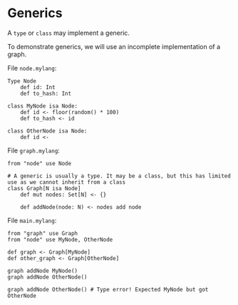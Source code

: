 # Generics

A `type` or `class` may implement a generic.

To demonstrate generics, we will use an incomplete implementation of a graph.

File `node.mylang`:

    Type Node
        def id: Int
        def to_hash: Int
        
    class MyNode isa Node:
        def id <- floor(random() * 100)
        def to_hash <- id
        
    class OtherNode isa Node:
        def id <- 

File `graph.mylang`:
   
    from "node" use Node
    
    # A generic is usually a type. It may be a class, but this has limited use as we cannot inherit from a class
    class Graph[N isa Node]
        def mut nodes: Set[N] <- {}
        
        def addNode(node: N) <- nodes add node
        
File `main.mylang`:
    
    from "graph" use Graph
    from "node" use MyNode, OtherNode
    
    def graph <- Graph[MyNode]
    def other_graph <- Graph[OtherNode]
    
    graph addNode MyNode()
    graph addNode OtherNode()
    
    graph addNode OtherNode() # Type error! Expected MyNode but got OtherNode
    